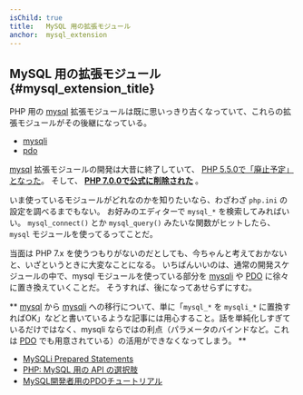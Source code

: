 ```yaml
---
isChild: true
title:   MySQL 用の拡張モジュール
anchor:  mysql_extension
---
```


## MySQL 用の拡張モジュール {#mysql_extension_title}

PHP 用の [mysql] 拡張モジュールは既に思いっきり古くなっていて、これらの拡張モジュールがその後継になっている。

- [mysqli]
- [pdo]

[mysql] 拡張モジュールの開発は大昔に終了していて、 [PHP 5.5.0で「廃止予定」となった][mysql_deprecated]。
そして、 **[PHP 7.0.0で公式に削除された][mysql_removed]** 。

いま使っているモジュールがどれなのかを知りたいなら、わざわざ `php.ini` の設定を調べるまでもない。
お好みのエディターで `mysql_*` を検索してみればいい。
`mysql_connect()` とか `mysql_query()` みたいな関数がヒットしたら、 `mysql` モジュールを使ってるってことだ。

当面は PHP 7.x を使うつもりがないのだとしても、今ちゃんと考えておかないと、いざというときに大変なことになる。
いちばんいいのは、通常の開発スケジュールの中で、mysql モジュールを使っている部分を
[mysqli] や [PDO] に徐々に置き換えていくことだ。
そうすれば、後になってあせらずにすむ。

** [mysql] から [mysqli] への移行について、単に「`mysql_*` を `mysqli_*` に置換すればOK」などと書いているような記事には用心すること。話を単純化しすぎているだけではなく、mysqli ならではの利点（パラメータのバインドなど。これは [PDO][pdo] でも用意されている）の活用ができなくなってしまう。 **

* [MySQLi Prepared Statements][mysqli_prepared_statements]
* [PHP: MySQL 用の API の選択肢][mysql_api]
* [MySQL開発者用のPDOチュートリアル][pdo4mysql_devs]

[mysql]: https://secure.php.net/mysqli
[mysql_deprecated]: https://secure.php.net/migration55.deprecated
[mysql_removed]: https://secure.php.net/manual/migration70.removed-exts-sapis.php
[mysqli]: https://secure.php.net/mysqli
[pdo]: https://secure.php.net/pdo
[mysql_api]: https://secure.php.net/mysqlinfo.api.choosing
[pdo4mysql_devs]: http://wiki.hashphp.org/PDO_Tutorial_for_MySQL_Developers
[mysqli_prepared_statements]: https://websitebeaver.com/prepared-statements-in-php-mysqli-to-prevent-sql-injection
